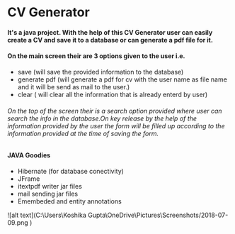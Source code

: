 # CV Generator
#### It's a java project. With the help of this CV Generator user can easily create a CV and save it to a database or can generate a pdf file for it.
#### On the main screen their are 3 options given to the user i.e.
* save (will save the provided information to the database)
* generate pdf (will generate a pdf for cv with the user name as file name and it will be send as mail to the user.)
* clear ( will clear all the information that is already enterd by user)
###### On the top of the screen their is a search option provided where user can search the info in the database.On key release by the help of the information provided by the user the form will be filled up according to the information provided at the time of saving the form.
#### JAVA Goodies
- Hibernate (for database conectivity)
- JFrame
- itextpdf writer jar files
- mail sending jar files
- Emembeded and entity annotations

![alt text](C:\Users\Koshika Gupta\OneDrive\Pictures\Screenshots/2018-07-09.png )
